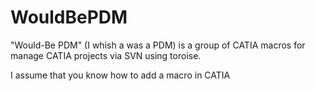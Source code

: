 # WouldBePDM
"Would-Be PDM" (I whish a was a PDM) is a group of CATIA macros for manage CATIA projects via SVN using toroise.

I assume that you know how to add a macro in CATIA
